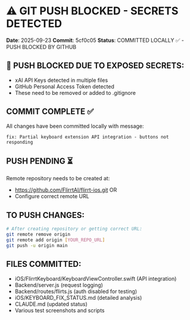 # ⚠️ GIT PUSH BLOCKED - SECRETS DETECTED
**Date**: 2025-09-23
**Commit**: 5cf0c05
**Status**: COMMITTED LOCALLY ✅ - PUSH BLOCKED BY GITHUB

## 🚫 PUSH BLOCKED DUE TO EXPOSED SECRETS:
- xAI API Keys detected in multiple files
- GitHub Personal Access Token detected
- These need to be removed or added to .gitignore

## COMMIT COMPLETE ✅
All changes have been committed locally with message:
```
fix: Partial keyboard extension API integration - buttons not responding
```

## PUSH PENDING ⏳
Remote repository needs to be created at:
- https://github.com/FlirrtAI/flirrt-ios.git
OR
- Configure correct remote URL

## TO PUSH CHANGES:
```bash
# After creating repository or getting correct URL:
git remote remove origin
git remote add origin [YOUR_REPO_URL]
git push -u origin main
```

## FILES COMMITTED:
- iOS/FlirrtKeyboard/KeyboardViewController.swift (API integration)
- Backend/server.js (request logging)
- Backend/routes/flirts.js (auth disabled for testing)
- iOS/KEYBOARD_FIX_STATUS.md (detailed analysis)
- CLAUDE.md (updated status)
- Various test screenshots and scripts